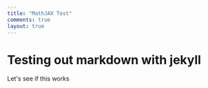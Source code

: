 ```yaml
---
title: "MathJAX Test"
comments: true
layout: true
---
```


# Testing out markdown with jekyll
Let's see if this works